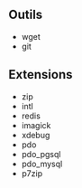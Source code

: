 ## Outils

- wget
- git

## Extensions

- zip
- intl
- redis
- imagick
- xdebug
- pdo
- pdo_pgsql
- pdo_mysql
- p7zip
